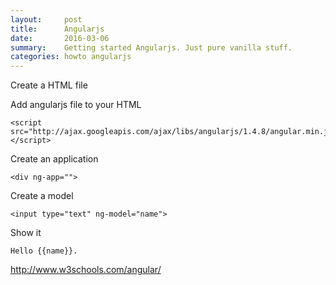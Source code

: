```yaml
---
layout:     post
title:      Angularjs
date:       2016-03-06 
summary:    Getting started Angularjs. Just pure vanilla stuff. 
categories: howto angularjs
---
```


Create a HTML file

Add angularjs file to your HTML 
```
<script src="http://ajax.googleapis.com/ajax/libs/angularjs/1.4.8/angular.min.js"></script>
```

Create an application  
```
<div ng-app="">
```

Create a model 
```
<input type="text" ng-model="name">
```

Show it 
```
Hello {{name}}.  
```



http://www.w3schools.com/angular/
